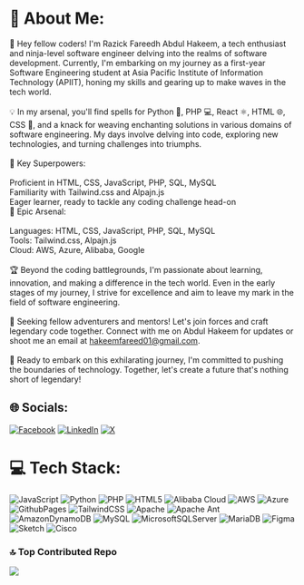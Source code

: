 # 💫 About Me:
🚀 Hey fellow coders! I'm Razick Fareedh Abdul Hakeem, a tech enthusiast and ninja-level software engineer delving into the realms of software development. Currently, I'm embarking on my journey as a first-year Software Engineering student at Asia Pacific Institute of Information Technology (APIIT), honing my skills and gearing up to make waves in the tech world.<br><br>💡 In my arsenal, you'll find spells for Python 🐍, PHP 💻, React ⚛️, HTML 🌐, CSS 🎨, and a knack for weaving enchanting solutions in various domains of software engineering. My days involve delving into code, exploring new technologies, and turning challenges into triumphs.<br><br>🌟 Key Superpowers:<br><br>Proficient in HTML, CSS, JavaScript, PHP, SQL, MySQL<br>Familiarity with Tailwind.css and Alpajn.js<br>Eager learner, ready to tackle any coding challenge head-on<br>🔧 Epic Arsenal:<br><br>Languages: HTML, CSS, JavaScript, PHP, SQL, MySQL<br>Tools: Tailwind.css, Alpajn.js<br>Cloud: AWS, Azure, Alibaba, Google<br><br>🏆 Beyond the coding battlegrounds, I'm passionate about learning, innovation, and making a difference in the tech world. Even in the early stages of my journey, I strive for excellence and aim to leave my mark in the field of software engineering.<br><br>🤝 Seeking fellow adventurers and mentors! Let's join forces and craft legendary code together. Connect with me on Abdul Hakeem for updates or shoot me an email at hakeemfareed01@gmail.com.<br><br>🚀 Ready to embark on this exhilarating journey, I'm committed to pushing the boundaries of technology. Together, let's create a future that's nothing short of legendary!


## 🌐 Socials:
[![Facebook](https://img.shields.io/badge/Facebook-%231877F2.svg?logo=Facebook&logoColor=white)](https://facebook.com/hakeemabdum) [![LinkedIn](https://img.shields.io/badge/LinkedIn-%230077B5.svg?logo=linkedin&logoColor=white)](https://linkedin.com/in/abdul-hakeem-0168481b6) [![X](https://img.shields.io/badge/X-black.svg?logo=X&logoColor=white)](https://x.com/Hakeemabdul64) 

# 💻 Tech Stack:
![JavaScript](https://img.shields.io/badge/javascript-%23323330.svg?style=plastic&logo=javascript&logoColor=%23F7DF1E) ![Python](https://img.shields.io/badge/python-3670A0?style=plastic&logo=python&logoColor=ffdd54) ![PHP](https://img.shields.io/badge/php-%23777BB4.svg?style=plastic&logo=php&logoColor=white) ![HTML5](https://img.shields.io/badge/html5-%23E34F26.svg?style=plastic&logo=html5&logoColor=white) ![Alibaba Cloud](https://img.shields.io/badge/AlibabaCloud-%23FF6701.svg?style=plastic&logo=alibabacloud&logoColor=white) ![AWS](https://img.shields.io/badge/AWS-%23FF9900.svg?style=plastic&logo=amazon-aws&logoColor=white) ![Azure](https://img.shields.io/badge/azure-%230072C6.svg?style=plastic&logo=microsoftazure&logoColor=white) ![GithubPages](https://img.shields.io/badge/github%20pages-121013?style=plastic&logo=github&logoColor=white) ![TailwindCSS](https://img.shields.io/badge/tailwindcss-%2338B2AC.svg?style=plastic&logo=tailwind-css&logoColor=white) ![Apache](https://img.shields.io/badge/apache-%23D42029.svg?style=plastic&logo=apache&logoColor=white) ![Apache Ant](https://img.shields.io/badge/Apache%20Ant-A81C7D?style=plastic&logo=Apache%20Ant&logoColor=white) ![AmazonDynamoDB](https://img.shields.io/badge/Amazon%20DynamoDB-4053D6?style=plastic&logo=Amazon%20DynamoDB&logoColor=white) ![MySQL](https://img.shields.io/badge/mysql-%2300000f.svg?style=plastic&logo=mysql&logoColor=white) ![MicrosoftSQLServer](https://img.shields.io/badge/Microsoft%20SQL%20Server-CC2927?style=plastic&logo=microsoft%20sql%20server&logoColor=white) ![MariaDB](https://img.shields.io/badge/MariaDB-003545?style=plastic&logo=mariadb&logoColor=white) ![Figma](https://img.shields.io/badge/figma-%23F24E1E.svg?style=plastic&logo=figma&logoColor=white) ![Sketch](https://img.shields.io/badge/Sketch-FFB387?style=plastic&logo=sketch&logoColor=black) ![Cisco](https://img.shields.io/badge/cisco-%23049fd9.svg?style=plastic&logo=cisco&logoColor=black)


### 🔝 Top Contributed Repo
![](https://github-contributor-stats.vercel.app/api?username=ABD-HAKEEM&limit=5&theme=onedark&combine_all_yearly_contributions=true)

<!-- Proudly created with GPRM ( https://gprm.itsvg.in ) -->

